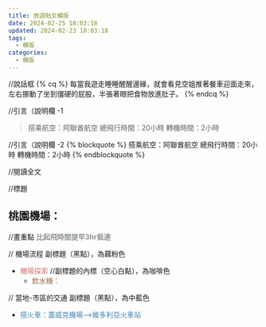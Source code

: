 ```yaml
---
title: 旅遊貼文模版
date: 2024-02-25 18:03:18
updated: 2024-02-23 18:03:18
tags:
  - 模版
categories: 
  - 模版
---
```

//說話框
{% cq %} 每當我遊走睡睡醒醒邊緣，就會看見空姐推著餐車迎面走來，左右挪動了坐到僵硬的屁股，半張著眼把食物放進肚子。 {% endcq %}


//引言（說明欄 -1
>搭乘航空：阿聯酋航空
>總飛行時間：20小時
>轉機時間：2小時 

//引言（說明欄 -2
{% blockquote %}
搭乘航空：阿聯酋航空
總飛行時間：20小時
轉機時間：2小時
{% endblockquote %}

//閱讀全文
<!-- more -->

//標題
## 桃園機場：

//畫重點
**<font color=#909497>比起飛時間提早3hr抵達</font>**

// 機場流程
   副標題（黑點），為藕粉色
+ <font color=#D1756F>機場探索</font> 
//副標題的內標（空心白點），為咖啡色
  + <font color=#996D4C>飲水機：</font>

// 當地-市區的交通
   副標題（黑點），為中藍色 
+ <font color=#4287B5>搭火車：蓋威克機場–>維多利亞火車站</font>
